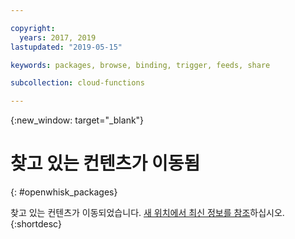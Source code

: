 ```yaml
---

copyright:
  years: 2017, 2019
lastupdated: "2019-05-15"

keywords: packages, browse, binding, trigger, feeds, share

subcollection: cloud-functions

---
```



{:new_window: target="_blank"}
# 찾고 있는 컨텐츠가 이동됨
{: #openwhisk_packages}

찾고 있는 컨텐츠가 이동되었습니다. [새 위치에서 최신 정보를 참조](/docs/openwhisk?topic=cloud-functions-actions#actions_pkgs)하십시오.
{:shortdesc}

